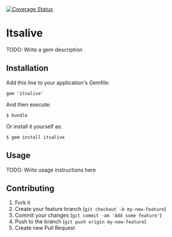 [![Coverage Status](https://coveralls.io/repos/vyorkin/itsalive/badge.png)](https://coveralls.io/r/vyorkin/itsalive)

# Itsalive

TODO: Write a gem description

## Installation

Add this line to your application's Gemfile:

    gem 'itsalive'

And then execute:

    $ bundle

Or install it yourself as:

    $ gem install itsalive

## Usage

TODO: Write usage instructions here

## Contributing

1. Fork it
2. Create your feature branch (`git checkout -b my-new-feature`)
3. Commit your changes (`git commit -am 'Add some feature'`)
4. Push to the branch (`git push origin my-new-feature`)
5. Create new Pull Request
